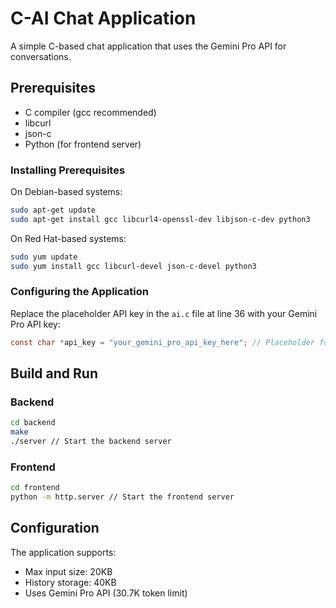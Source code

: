 # C-AI Chat Application

A simple C-based chat application that uses the Gemini Pro API for conversations.

## Prerequisites

- C compiler (gcc recommended)
- libcurl
- json-c
- Python (for frontend server)

### Installing Prerequisites

On Debian-based systems:
```bash
sudo apt-get update
sudo apt-get install gcc libcurl4-openssl-dev libjson-c-dev python3
```

On Red Hat-based systems:
```bash
sudo yum update
sudo yum install gcc libcurl-devel json-c-devel python3
```
### Configuring the Application

Replace the placeholder API key in the `ai.c` file at line 36 with your Gemini Pro API key:
```c
const char *api_key = "your_gemini_pro_api_key_here"; // Placeholder for API key
```


## Build and Run

### Backend

```bash
cd backend
make
./server // Start the backend server
```

### Frontend

```bash
cd frontend
python -m http.server // Start the frontend server
```

## Configuration

The application supports:
- Max input size: 20KB
- History storage: 40KB
- Uses Gemini Pro API (30.7K token limit)


